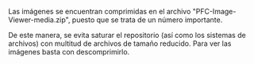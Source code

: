 Las imágenes se encuentran comprimidas en el archivo "PFC-Image-Viewer-media.zip", puesto que se trata de un número importante. 

De este manera, se evita saturar el repositorio (así como los sistemas de archivos) con multitud de archivos de tamaño reducido. 
Para ver las imágenes basta con descomprimirlo. 
